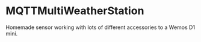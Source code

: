 # MQTTMultiWeatherStation
Homemade sensor working with lots of different accessories to a Wemos D1 mini.
